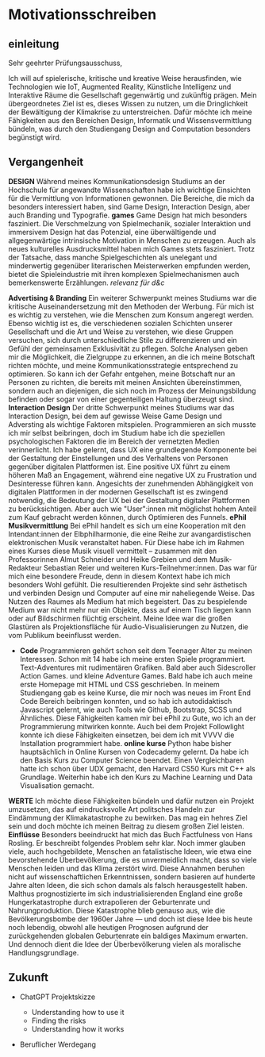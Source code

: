 <!---# notizen

## Aufgabe:
ein Motivationsschreiben (max. 2 DIN-A4-Seiten) mit Angaben zu den besonderen Gründen für die Wahl des Studiengangs, der persönlichen Eignung für das erfolgreiche Absolvieren des M.A. „Design & Computation“ sowie möglichen Zielen für den weiteren beruflichen Werdegang.

## Ich will was lernen und umsetzen
## ich habe grundlagen
## muss nicht alles weltbewegend sein
## Dozent: In Rezipient hineinversetzen können

## LISTE MACHEN MIT KURSEN: Seelische Blockade überwinden
- Kursheft (vorhanden)
- Bachelor Zeugnis (eh notwendig)
- Arbeitserfahrung
- Projekte bei Airbus, DLR, KID, CLD
- Mir fällt sonst nur ein, was ich nicht gemacht habe

##
Themen
— Volition, Umsetzungskompetenz, Project Management
— und hier könnte der studiengang mir helfen meine fähigkeiten auszubauen

--->

# Motivationsschreiben
## einleitung
Sehr geehrter Prüfungsausschuss,

Ich will auf spielerische, kritische und kreative Weise herausfinden, wie Technologien wie IoT, Augmented Reality, Künstliche Intelligenz und Interaktive Räume die Gesellschaft gegenwärtig und zukünftig prägen. Mein übergeordnetes Ziel ist es, dieses Wissen zu nutzen, um die Dringlichkeit der Bewältigung der Klimakrise zu unterstreichen. Dafür möchte ich meine Fähigkeiten aus den Bereichen Design, Informatik und Wissensvermittlung bündeln, was durch den Studiengang Design and Computation besonders begünstigt wird.

## Vergangenheit
**DESIGN** 
Während meines Kommunikationsdesign Studiums an der Hochschule für angewandte Wissenschaften habe ich wichtige Einsichten für die Vermittlung von Informationen gewonnen. Die Bereiche, die mich da besonders interessiert haben, sind Game Design, Interaction Design, aber auch Branding und Typografie.
**games** 
Game Design hat mich besonders fasziniert. Die Verschmelzung von Spielmechanik, sozialer Interaktion und immersivem Design hat das Potenzial, eine überwältigende und allgegenwärtige intrinsische Motivation in Menschen zu erzeugen.
Auch als neues kulturelles Ausdrucksmittel haben mich Games stets fasziniert. Trotz der Tatsache, dass manche Spielgeschichten als unelegant und minderwertig gegenüber literarischen Meisterwerken empfunden werden, bietet die Spieleindustrie mit ihren komplexen Spielmechanismen auch bemerkenswerte Erzählungen. 
*relevanz für d&c* 
<!--
Your game design skills can make you an excellent candidate for the Design & Computation Master program in Berlin for several reasons.

Firstly, game design involves the creative use of technology to create immersive and interactive experiences. This skill set is highly relevant to the Design & Computation program, which focuses on the intersection of design, technology, and computation. As a game designer, you have experience with a variety of digital tools and technologies, including programming languages, game engines, and user interface design, which can be valuable assets in the program.

Secondly, game design also involves the design of complex systems, from game mechanics to narrative structures. These skills are directly applicable to the Design & Computation program, which emphasizes the design of complex, interactive systems. Your experience in game design can provide you with a strong foundation in designing for complex systems, which can be an advantage in the program.

Lastly, game design is a highly interdisciplinary field that draws on a variety of disciplines, including art, psychology, and computer science. Similarly, the Design & Computation program emphasizes interdisciplinary collaboration, bringing together students from a variety of backgrounds to work on complex design challenges. Your experience in game design can provide you with a unique perspective on interdisciplinary collaboration and can help you contribute to the program's collaborative and interdisciplinary environment.

In summary, your game design skills can make you an excellent candidate for the Design & Computation Master program in Berlin, as they demonstrate your proficiency in creative technology use, complex systems design, and interdisciplinary collaboration.
!-->
**Advertising & Branding** 
Ein weiterer Schwerpunkt meines Studiums war die kritische Auseinandersetzung mit den Methoden der Werbung. Für mich ist es wichtig zu verstehen, wie die Menschen zum Konsum angeregt werden. Ebenso wichtig ist es, die verschiedenen sozialen Schichten unserer Gesellschaft und die Art und Weise zu verstehen, wie diese Gruppen versuchen, sich durch unterschiedliche Stile zu differenzieren und ein Gefühl der gemeinsamen Exklusivität zu pflegen. Solche Analysen geben mir die Möglichkeit, die Zielgruppe zu erkennen, an die ich meine Botschaft richten möchte, und meine Kommunikationsstrategie entsprechend zu optimieren. So kann ich der Gefahr entgehen, meine Botschaft nur an Personen zu richten, die bereits mit meinen Ansichten übereinstimmen, sondern auch an diejenigen, die sich noch im Prozess der Meinungsbildung befinden oder sogar von einer gegenteiligen Haltung überzeugt sind.
**Interaction Design** 
Der dritte Schwerpunkt meines Studiums war das Interaction Design, bei dem auf gewisse Weise Game Design und Adversting als wichtige Faktoren mitspielen.
Programmieren an sich musste ich mir selbst beibringen, doch im Studium habe ich die speziellen psychologischen Faktoren die im Bereich der vernetzten Medien verinnerlicht.
Ich habe gelernt, dass UX eine grundlegende Komponente bei der Gestaltung der Einstellungen und des Verhaltens von Personen gegenüber digitalen Plattformen ist. Eine positive UX führt zu einem höheren Maß an Engagement, während eine negative UX zu Frustration und Desinteresse führen kann. Angesichts der zunehmenden Abhängigkeit von digitalen Plattformen in der modernen Gesellschaft ist es zwingend notwendig, die Bedeutung der UX bei der Gestaltung digitaler Plattformen zu berücksichtigen. Aber auch wie "User":innen mit möglichst hohem Anteil zum Kauf gebracht werden können, durch Optimieren des Funnels.
**ePhil Musikvermittlung** 
Bei ePhil handelt es sich um eine Kooperation mit den Intendant:innen der Elbphilharmonie, die eine Reihe zur avangardistischen elektronischen Musik veranstaltet haben. Für Diese habe ich im Rahmen eines Kurses diese Musik visuell vermittelt – zusammen mit den Professorinnen Almut Schneider und Heike Grebien und dem Musik-Redakteur Sebastian Reier und weiteren Kurs-Teilnehmer:innen.
Das war für mich eine besondere Freude, denn in diesem Kontext habe ich mich besonders Wohl gefühlt. Die resultierenden Projekte sind sehr ästhetisch und verbinden Design und Computer auf eine mir naheliegende Weise. Das Nutzen des Raumes als Medium hat mich begeistert. Das zu bespielende Medium war nicht mehr nur ein Objekte, dass auf einem Tisch liegen kann oder auf Bildschirmen flüchtig erscheint. 
Meine Idee war die großen Glastüren als Projektionsfläche für Audio-Visualisierungen zu Nutzen, die vom Publikum beeinflusst werden.

- **Code** 
Programmieren gehört schon seit dem Teenager Alter zu meinen Interessen. Schon mit 14 habe ich meine ersten Spiele programmiert. Text-Adventures mit rudimentären Grafiken. Bald aber auch Sidescroller Action Games. und kleine Adventure Games. Bald habe ich auch meine erste Homepage mit HTML und CSS geschrieben. In meinem Studiengang gab es keine Kurse, die mir noch was neues im Front End Code Bereich beibringen konnten, und so hab ich autodidaktisch Javascript gelernt, wie auch Tools wie Github, Bootstrap, SCSS und Ähnliches. Diese Fähigkeiten kamen mir bei ePhil zu Gute, wo ich an der Programmierung mitwirken konnte. Auch bei dem Projekt Followlight konnte ich diese Fähigkeiten einsetzen, bei dem ich mit VVVV die Installation programmiert habe.
**online kurse** 
Python habe bisher hauptsächlich in Online Kursen von Codecademy gelernt. Da habe ich den Basis Kurs zu Computer Science beendet. Einen Vergleichbaren hatte ich schon über UDX gemacht, den Harvard CS50 Kurs mit C++ als Grundlage.
Weiterhin habe ich den Kurs zu Machine Learning und Data Visualisation gemacht.

**WERTE** 
Ich möchte diese Fähigkeiten bündeln und dafür nutzen ein Projekt umzusetzen, das auf eindrucksvolle Art politsches Handeln zur Eindämmung der Klimakatastrophe zu bewirken. Das mag ein hehres Ziel sein und doch möchte ich meinen Beitrag zu diesem großen Ziel leisten.
**Einflüsse**
Besonders beeindruckt hat mich das Buch Factfulness von Hans Rosling. Er beschreibt folgendes Problem sehr klar.
Noch immer glauben viele, auch hochgebildete,  Menschen an fatalistische Ideen, wie etwa eine bevorstehende Überbevölkerung, die es unvermeidlich macht, dass so viele Menschen leiden und das Klima zerstört wird. Diese Annahmen beruhen nicht auf wissenschaftlichen Erkenntnissen, sondern basieren auf hunderte Jahre alten Ideen, die sich schon damals als falsch herausgestellt haben. Malthus prognostizierte im sich industrialisierenden England eine große Hungerkatastrophe durch extrapolieren der Geburtenrate und Nahrungproduktion. Diese Katastrophe blieb genauso aus, wie die Bevölkerungsbombe der 1960er Jahre — und doch ist diese Idee bis heute noch lebendig, obwohl alle heutigen Prognosen aufgrund der zurückgehenden globalen Geburtenrate ein baldiges Maximum erwarten. Und dennoch dient die Idee der Überbevölkerung vielen als moralische Handlungsgrundlage. 
        
## Zukunft
- ChatGPT Projektskizze
    - Understanding how to use it
    - Finding the risks
    - Understanding how it works

- Beruflicher Werdegang

